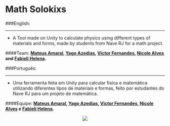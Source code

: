 # Math Solokixs

###English:
__________
* A Tool made on Unity to calculate physics using different types of materials and forms, made by students from Nave RJ for a math project.

####Team:
**[Mateus Amaral](https://github.com/gitmateusamaral), [Yago Azedias](https://github.com/yagoazedias), [Victor Fernandes](https://github.com/zappknight), [Nicole Alves](https://github.com/NicoleAlves) and [Fabieli Helena](https://github.com/fabielihelena).**

###Português:
__________
* Uma ferramenta feita em Unity para calcular fisíca e matemática utilizando diferentes tipos de materiais e formas, feito por estudantes do Nave RJ para um projeto de matemática.

####Equipe:
**[Mateus Amaral](https://github.com/gitmateusamaral), [Yago Azedias](https://github.com/yagoazedias), [Victor Fernandes](https://github.com/zappknight), [Nicole Alves](https://github.com/NicoleAlves) e [Fabieli Helena](https://github.com/fabielihelena).**

<p align="center">
  <img src="http://i.imgur.com/S7dFZjw.png/">
</p>


